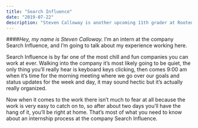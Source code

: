 ```yaml
---
title: "Search Influence"
date: "2019-07-22"
description: "Steven Calloway is another upcoming 11th grader at Rooted School, who also gained an internship in 2019. Steven Calloway wrote about his experience, and we published it in this blog. His internship was at Search Influence, a marketing company."
---
```

####_Hey, my name is Steven Calloway._
I’m an intern at the company Search Influence, and I’m going to talk about my experience working here.

Search Influence is by far one of the most chill and fun companies you can work at ever. Walking into the company it’s most likely going to be quiet, the only thing you’ll really hear is keyboard keys clicking, then comes 9:00 am when it’s time for the morning meeting where we go over our goals and status updates for the week and day, it may sound hectic but it’s actually really organized.

Now when it comes to the work there isn’t much to fear at all because the work is very easy to catch on to, so after about two days you’ll have the hang of it, you’ll be right at home. That’s most of what you need to know about an internship process at the company Search Influence.
